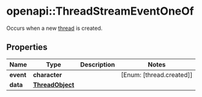 # openapi::ThreadStreamEventOneOf

Occurs when a new [thread](/docs/api-reference/threads/object) is created.

## Properties
Name | Type | Description | Notes
------------ | ------------- | ------------- | -------------
**event** | **character** |  | [Enum: [thread.created]] 
**data** | [**ThreadObject**](ThreadObject.md) |  | 



